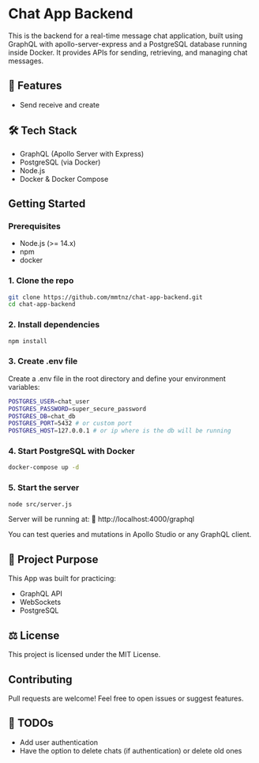 # Chat App Backend

This is the backend for a real-time message chat application, built using GraphQL with apollo-server-express and a PostgreSQL database running inside Docker. It provides APIs for sending, retrieving, and managing chat messages.

## 🚀 Features
- Send receive and create 

## 🛠️ Tech Stack

- GraphQL (Apollo Server with Express)
- PostgreSQL (via Docker)
- Node.js
- Docker & Docker Compose

## Getting Started

### Prerequisites

- Node.js (>= 14.x)
- npm
- docker

### 1. Clone the repo
```bash
git clone https://github.com/mmtnz/chat-app-backend.git
cd chat-app-backend
```

### 2. Install dependencies
```bash
npm install
```

### 3. Create .env file
Create a .env file in the root directory and define your environment variables:
```bash
POSTGRES_USER=chat_user
POSTGRES_PASSWORD=super_secure_password
POSTGRES_DB=chat_db
POSTGRES_PORT=5432 # or custom port
POSTGRES_HOST=127.0.0.1 # or ip where is the db will be running
```

### 4. Start PostgreSQL with Docker
```bash
docker-compose up -d
```

### 5. Start the server
```bash
node src/server.js
```

Server will be running at:
🔗 http://localhost:4000/graphql

You can test queries and mutations in Apollo Studio or any GraphQL client.

## 🎯 Project Purpose
This App was built for practicing:

- GraphQL API
- WebSockets
- PostgreSQL

## ⚖️ License
This project is licensed under the MIT License.

## Contributing
Pull requests are welcome! Feel free to open issues or suggest features.


## 📌 TODOs
- Add user authentication
- Have the option to delete chats (if authentication) or delete old ones